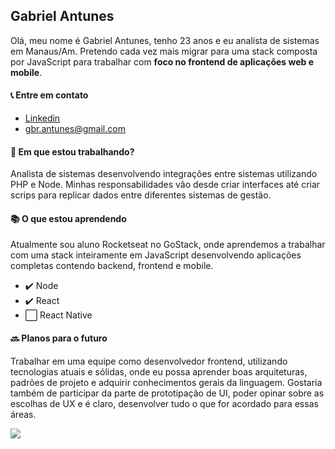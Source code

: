## Gabriel Antunes

Olá, meu nome é Gabriel Antunes, tenho 23 anos e eu analista de sistemas em Manaus/Am. Pretendo cada vez mais migrar para uma stack composta por JavaScript para trabalhar com **foco no frontend de aplicações web e mobile**.

#### :telephone_receiver: Entre em contato
- [Linkedin](https://www.linkedin.com/in/gabriel-antunes-tenorio-952846111/)
- gbr.antunes@gmail.com

#### :briefcase: Em que estou trabalhando?
Analista de sistemas desenvolvendo integrações entre sistemas utilizando PHP e Node. Minhas responsabilidades vão desde criar interfaces até criar scrips para replicar dados entre diferentes sistemas de gestão.

#### :books: O que estou aprendendo
Atualmente sou aluno Rocketseat no GoStack, onde aprendemos a trabalhar com uma stack inteiramente em JavaScript desenvolvendo aplicações completas contendo backend, frontend e mobile.
- :heavy_check_mark: Node
- :heavy_check_mark: React
- :white_large_square: React Native

#### :soon: Planos para o futuro
Trabalhar em uma equipe como desenvolvedor frontend, utilizando tecnologias atuais e sólidas, onde eu possa aprender boas arquiteturas, padrões de projeto e adquirir conhecimentos gerais da linguagem. Gostaria também de participar da parte de prototipação de UI, poder opinar sobre as escolhas de UX e é claro, desenvolver tudo o que for acordado para essas áreas.

<img width="auto" src="https://github.com/tgmarinho/tgmarinho/blob/master/banner.png">
